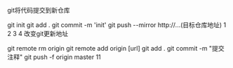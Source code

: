 git将代码提交到新仓库

git init
git add . 
git commit -m 'init'
git push --mirror http://...(目标仓库地址)
1
2
3
4
改变git更新地址

git remote rm origin
git remote add origin [url]
git add .
git commit -m "提交注释"
git push -f origin master
11
